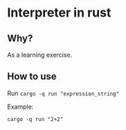# Interpreter in rust

## Why?
As a learning exercise.

## How to use
Run `cargo -q run "expression_string"`

Example:
```
cargo -q run "2+2"
```